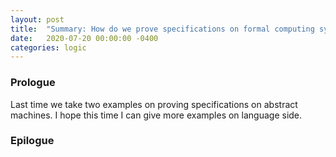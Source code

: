 ```yaml
---
layout: post
title:  "Summary: How do we prove specifications on formal computing systems? 2"
date:   2020-07-20 00:00:00 -0400
categories: logic
---
```

### Prologue
Last time we take two examples on proving specifications on abstract machines. I hope this time I can give more examples on language side.

### Epilogue


